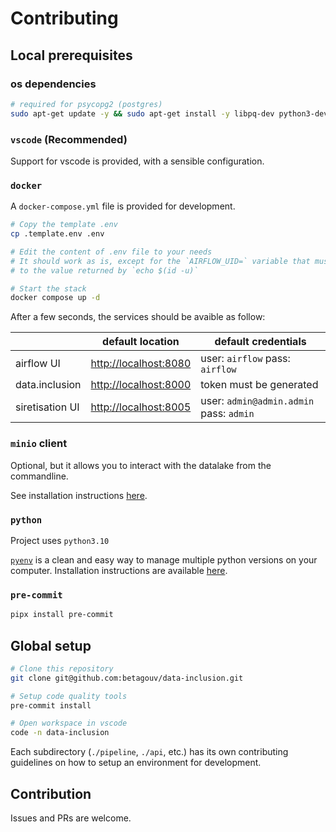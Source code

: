 # Contributing

## Local prerequisites

### os dependencies

```bash
# required for psycopg2 (postgres)
sudo apt-get update -y && sudo apt-get install -y libpq-dev python3-dev
```

### `vscode` (Recommended)

Support for vscode is provided, with a sensible configuration.

### `docker`

A `docker-compose.yml` file is provided for development.

```bash
# Copy the template .env
cp .template.env .env

# Edit the content of .env file to your needs
# It should work as is, except for the `AIRFLOW_UID=` variable that must be set
# to the value returned by `echo $(id -u)`

# Start the stack
docker compose up -d
```

After a few seconds, the services should be avaible as follow:

|                 | default location                                           | default credentials                     |
| --------------- | ---------------------------------------------------------- | --------------------------------------- |
| airflow UI      | [http://localhost:8080](http://localhost:8080)             | user: `airflow` pass: `airflow`         |
| data.inclusion  | [http://localhost:8000](http://localhost:8000/api/v0/docs) | token must be generated                 |
| siretisation UI | [http://localhost:8005](http://localhost:8005/admin)       | user: `admin@admin.admin` pass: `admin` |

### `minio` client

Optional, but it allows you to interact with the datalake from the commandline.

See installation instructions [here](https://min.io/docs/minio/linux/reference/minio-mc.html).

### `python`

Project uses `python3.10`

[`pyenv`](https://github.com/pyenv/pyenv) is a clean and easy way to manage multiple python versions on your computer. Installation instructions are available [here](https://github.com/pyenv/pyenv-installer).

### `pre-commit`

```bash
pipx install pre-commit
```

## Global setup

```bash
# Clone this repository
git clone git@github.com:betagouv/data-inclusion.git

# Setup code quality tools
pre-commit install

# Open workspace in vscode
code -n data-inclusion
```

Each subdirectory (`./pipeline`, `./api`, etc.) has its own contributing guidelines on how to setup an environment for development.

## Contribution

Issues and PRs are welcome.